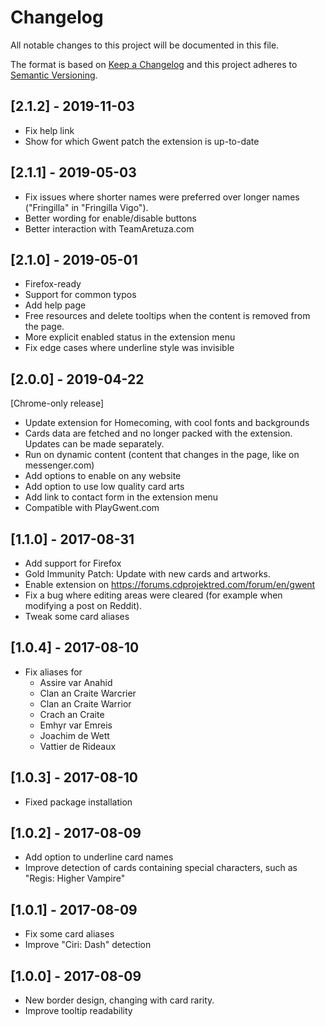 # Changelog

All notable changes to this project will be documented in this file.

The format is based on [Keep a Changelog](http://keepachangelog.com/en/1.0.0/)
and this project adheres to [Semantic Versioning](http://semver.org/spec/v2.0.0.html).

## [2.1.2] - 2019-11-03

- Fix help link
- Show for which Gwent patch the extension is up-to-date

## [2.1.1] - 2019-05-03

- Fix issues where shorter names were preferred over longer names ("Fringilla" in "Fringilla Vigo").
- Better wording for enable/disable buttons
- Better interaction with TeamAretuza.com

## [2.1.0] - 2019-05-01

- Firefox-ready
- Support for common typos
- Add help page
- Free resources and delete tooltips when the content is removed from the page.
- More explicit enabled status in the extension menu
- Fix edge cases where underline style was invisible


## [2.0.0] - 2019-04-22

[Chrome-only release]

- Update extension for Homecoming, with cool fonts and backgrounds
- Cards data are fetched and no longer packed with the extension. Updates can be made separately.
- Run on dynamic content (content that changes in the page, like on messenger.com)
- Add options to enable on any website
- Add option to use low quality card arts
- Add link to contact form in the extension menu
- Compatible with PlayGwent.com


## [1.1.0] - 2017-08-31

- Add support for Firefox
- Gold Immunity Patch: Update with new cards and artworks.
- Enable extension on https://forums.cdprojektred.com/forum/en/gwent
- Fix a bug where editing areas were cleared (for example when modifying a post on Reddit).
- Tweak some card aliases

## [1.0.4] - 2017-08-10

- Fix aliases for
  - Assire var Anahid
  - Clan an Craite Warcrier
  - Clan an Craite Warrior
  - Crach an Craite
  - Emhyr var Emreis
  - Joachim de Wett
  - Vattier de Rideaux


## [1.0.3] - 2017-08-10

- Fixed package installation

## [1.0.2] - 2017-08-09

- Add option to underline card names
- Improve detection of cards containing special characters, such as "Regis: Higher Vampire"

## [1.0.1] - 2017-08-09

- Fix some card aliases
- Improve "Ciri: Dash" detection

## [1.0.0] - 2017-08-09

- New border design, changing with card rarity.
- Improve tooltip readability
